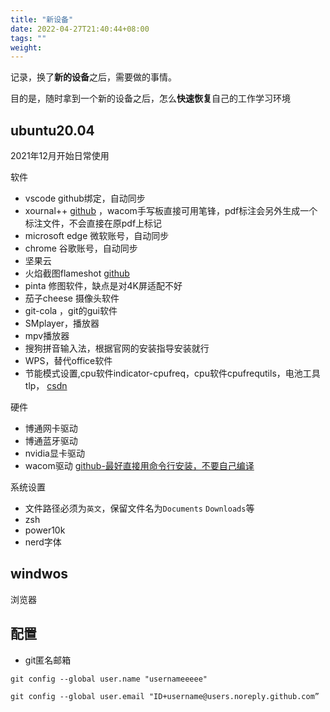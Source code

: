 ```yaml
---
title: "新设备"
date: 2022-04-27T21:40:44+08:00
tags: ""
weight:
---
```


记录，换了**新的设备**之后，需要做的事情。

目的是，随时拿到一个新的设备之后，怎么**快速恢复**自己的工作学习环境

## ubuntu20.04

2021年12月开始日常使用

软件

+ vscode github绑定，自动同步
+ xournal++ [github](https://github.com/xournalpp/xournalpp) ，wacom手写板直接可用笔锋，pdf标注会另外生成一个标注文件，不会直接在原pdf上标记
+ microsoft edge 微软账号，自动同步
+ chrome 谷歌账号，自动同步
+ 坚果云
+ 火焰截图flameshot [github](https://github.com/flameshot-org/flameshot)
+ pinta 修图软件，缺点是对4K屏适配不好
+ 茄子cheese  摄像头软件
+ git-cola ，git的gui软件
+ SMplayer，播放器
+ mpv播放器
+ 搜狗拼音输入法，根据官网的安装指导安装就行
+ WPS，替代office软件
+ 节能模式设置,cpu软件indicator-cpufreq，cpu软件cpufrequtils，电池工具tlp， [csdn](https://blog.csdn.net/lzp_k2/article/details/97272282)

硬件

+ 博通网卡驱动
+ 博通蓝牙驱动
+ nvidia显卡驱动
+ wacom驱动 [github-最好直接用命令行安装，不要自己编译](https://github.com/linuxwacom/xf86-input-wacom/wiki/Building-The-Driver)

系统设置

+ 文件路径必须为`英文`，保留文件名为`Documents` `Downloads`等
+ zsh
+ power10k
+ nerd字体

## windwos

浏览器

## 配置

+ git匿名邮箱
 
 ```
 git config --global user.name "usernameeeee"

git config --global user.email "ID+username@users.noreply.github.com”


```